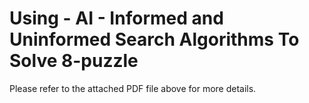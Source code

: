 # Using - AI - Informed and Uninformed Search Algorithms To Solve 8-puzzle

Please refer to the attached PDF file above for more details.
